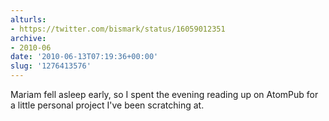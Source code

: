 ```yaml
---
alturls:
- https://twitter.com/bismark/status/16059012351
archive:
- 2010-06
date: '2010-06-13T07:19:36+00:00'
slug: '1276413576'
---
```


Mariam fell asleep early, so I spent the evening reading up on AtomPub for a little personal project I've been scratching at.

